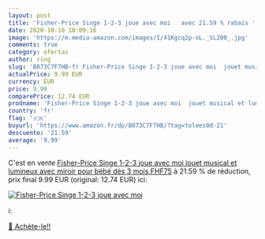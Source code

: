 ```yaml
---
layout: post
title: 'Fisher-Price Singe 1-2-3 joue avec moi   avec 21.59 % rabais '
date: 2020-10-10 10:09:16
image: 'https://m.media-amazon.com/images/I/41Kgcq2p-oL._SL200_.jpg'
comments: true
category: ofertas
author: ring
slug: 'B073C7F7HB-fr Fisher-Price Singe 1-2-3 joue avec moi  jouet musical et lumineux avec miroir  pour bébé dès 3 mois  FHF75'
actualPrice: 9.99 EUR
currency: EUR
price: 9.99
comparePrice: 12.74 EUR
prodname: 'Fisher-Price Singe 1-2-3 joue avec moi  jouet musical et lumineux avec miroir  pour bébé dès 3 mois  FHF75'
country: 'fr'
flag: '🇫🇷'
buyurl: 'https://www.amazon.fr/dp/B073C7F7HB/?tag=tolees0d-21'
descuento: '21.59'
average: '9.99'
---
```


C'est en vente [Fisher-Price Singe 1-2-3 joue avec moi  jouet musical et lumineux avec miroir  pour bébé dès 3 mois  FHF75](https://www.amazon.fr/dp/B073C7F7HB/?tag=tolees0d-21)  à  21.59 % de réduction, prix final  9.99 EUR (original: 12.74 EUR) ici:

[![Fisher-Price Singe 1-2-3 joue avec moi  ](https://m.media-amazon.com/images/I/41Kgcq2p-oL._SL200_.jpg)](https://www.amazon.fr/dp/B073C7F7HB/?tag=tolees0d-21)

ℹ️:


[🛒 Achète-le!!](https://www.amazon.fr/dp/B073C7F7HB/?tag=tolees0d-21)

